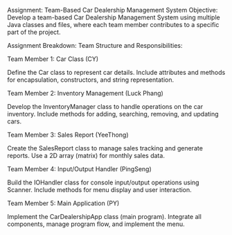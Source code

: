 Assignment: Team-Based Car Dealership Management System
Objective:
Develop a team-based Car Dealership Management System using multiple Java classes and files, where each team member contributes to a specific part of the project.

Assignment Breakdown:
Team Structure and Responsibilities:


Team Member 1: Car Class (CY)

Define the Car class to represent car details.
Include attributes and methods for encapsulation, constructors, and string representation.


Team Member 2: Inventory Management (Luck Phang)

Develop the InventoryManager class to handle operations on the car inventory.
Include methods for adding, searching, removing, and updating cars.


Team Member 3: Sales Report (YeeThong)

Create the SalesReport class to manage sales tracking and generate reports.
Use a 2D array (matrix) for monthly sales data.


Team Member 4: Input/Output Handler (PingSeng)

Build the IOHandler class for console input/output operations using Scanner.
Include methods for menu display and user interaction.


Team Member 5: Main Application (PY)

Implement the CarDealershipApp class (main program).
Integrate all components, manage program flow, and implement the menu.
